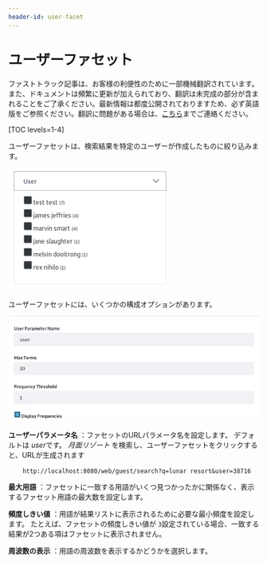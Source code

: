 ```yaml
---
header-id: user-facet
---
```


# ユーザーファセット

<p class="alert alert-info"><span class="wysiwyg-color-blue120">ファストトラック記事は、お客様の利便性のために一部機械翻訳されています。また、ドキュメントは頻繁に更新が加えられており、翻訳は未完成の部分が含まれることをご了承ください。最新情報は都度公開されておりますため、必ず英語版をご参照ください。翻訳に問題がある場合は、<a href="mailto:support-content-jp@liferay.com">こちら</a>までご連絡ください。</span></p>

[TOC levels=1-4]

ユーザーファセットは、検索結果を特定のユーザーが作成したものに絞り込みます。

![図1：一致するコンテンツを持つ各ユーザーは、ファセット用語です。](../../../images/search-user-facet.png)

ユーザーファセットには、いくつかの構成オプションがあります。

![図2：ユーザーファセットは構成可能です。](../../../images/search-user-facet-config.png)

**ユーザーパラメータ名** ：ファセットのURLパラメータ名を設定します。 デフォルトは *user*です。 *月面リゾート* を検索し、ユーザーファセットをクリックすると、URLが生成されます

``` 
    http://localhost:8080/web/guest/search?q=lunar resort&user=38716
```

**最大用語** ：ファセットに一致する用語がいくつ見つかったかに関係なく、表示するファセット用語の最大数を設定します。

**頻度しきい値** ：用語が結果リストに表示されるために必要な最小頻度を設定します。 たとえば、ファセットの頻度しきい値が `3`設定されている場合、一致する結果が2つある項はファセットに表示されません。

**周波数の表示** ：用語の周波数を表示するかどうかを選択します。
